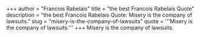 +++
author = "Francois Rabelais"
title = "the best Francois Rabelais Quote"
description = "the best Francois Rabelais Quote: Misery is the company of lawsuits."
slug = "misery-is-the-company-of-lawsuits"
quote = '''Misery is the company of lawsuits.'''
+++
Misery is the company of lawsuits.
